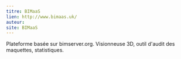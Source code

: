 ```yaml
---
titre: BIMaaS
lien: http://www.bimaas.uk/
auteur: 
site: BIMaaS
---
```


Plateforme basée sur bimserver.org. Visionneuse 3D, outil d'audit des maquettes, statistiques.
